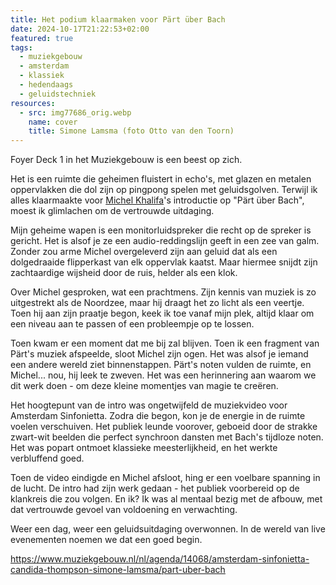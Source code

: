 ```yaml
---
title: Het podium klaarmaken voor Pärt über Bach
date: 2024-10-17T21:22:53+02:00
featured: true
tags:
  - muziekgebouw
  - amsterdam
  - klassiek
  - hedendaags
  - geluidstechniek
resources:
  - src: img77686_orig.webp
    name: cover
    title: Simone Lamsma (foto Otto van den Toorn)
---
```

Foyer Deck 1 in het Muziekgebouw is een beest op zich. 
<!--more-->
Het is een ruimte die geheimen fluistert in echo's, met glazen en metalen oppervlakken die dol zijn op pingpong spelen met geluidsgolven. Terwijl ik alles klaarmaakte voor [Michel Khalifa](https://www.conservatoriumvanamsterdam.nl/docenten/klassiek/michel-khalifa/)'s introductie op "Pärt über Bach", moest ik glimlachen om de vertrouwde uitdaging.

Mijn geheime wapen is een monitorluidspreker die recht op de spreker is gericht. Het is alsof je ze een audio-reddingslijn geeft in een zee van galm. Zonder zou arme Michel overgeleverd zijn aan geluid dat als een dolgedraaide flipperkast van elk oppervlak kaatst. Maar hiermee snijdt zijn zachtaardige wijsheid door de ruis, helder als een klok.

Over Michel gesproken, wat een prachtmens. Zijn kennis van muziek is zo uitgestrekt als de Noordzee, maar hij draagt het zo licht als een veertje. Toen hij aan zijn praatje begon, keek ik toe vanaf mijn plek, altijd klaar om een niveau aan te passen of een probleempje op te lossen.

Toen kwam er een moment dat me bij zal blijven. Toen ik een fragment van Pärt's muziek afspeelde, sloot Michel zijn ogen. Het was alsof je iemand een andere wereld ziet binnenstappen. Pärt's noten vulden de ruimte, en Michel... nou, hij leek te zweven. Het was een herinnering aan waarom we dit werk doen - om deze kleine momentjes van magie te creëren.

Het hoogtepunt van de intro was ongetwijfeld de muziekvideo voor Amsterdam Sinfonietta. Zodra die begon, kon je de energie in de ruimte voelen verschuiven. Het publiek leunde voorover, geboeid door de strakke zwart-wit beelden die perfect synchroon dansten met Bach's tijdloze noten. Het was popart ontmoet klassieke meesterlijkheid, en het werkte verbluffend goed.

Toen de video eindigde en Michel afsloot, hing er een voelbare spanning in de lucht. De intro had zijn werk gedaan - het publiek voorbereid op de klankreis die zou volgen. En ik? Ik was al mentaal bezig met de afbouw, met dat vertrouwde gevoel van voldoening en verwachting.

Weer een dag, weer een geluidsuitdaging overwonnen. In de wereld van live evenementen noemen we dat een goed begin.

<https://www.muziekgebouw.nl/nl/agenda/14068/amsterdam-sinfonietta-candida-thompson-simone-lamsma/part-uber-bach>
